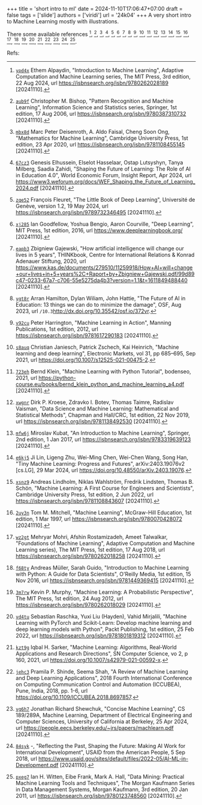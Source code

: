 +++
title = 'short intro to ml'
date = 2024-11-10T17:06:47+07:00
draft = false
tags = ['slide']
authors = ['viridi']
url = '24k04'
+++
A very short intro to Machine Learning mostly with illustrations.

<!--more-->

There some available references [^alpaydin_3_2014], [^bishop_1_2006], [^deisenroth_1_2020], [^elhussein_2024], [^fleuret_1_2024], [^goodfellow_1_2016], [^gajewski_2020], [^hamilton_2023], [^harrington_1_2012], [^janiesch_2021], [^klein_1_2021], [^kroese_1_2019], [^kubat_2_2017], [^lin_2024], [^lindholm_1_2022], [^mitchell_1_1997], [^mohri_1_2012], [^mueller_1_2016], [^murphy_1_2012], [^raschka_1_2022], [^sarker_2021], [^shinde_2018], [^shewchuk_1_2024], [^usaid_2018], [^witten_3_2011].

Refs:

[^alpaydin_3_2014]: [`ypd4x`](https://osf.io/ypd4x) Ethem Alpaydin, "Introduction to Machine Learning", Adaptive Computation and Machine Learning series, The MIT Press, 3rd edition, 22 Aug 2024, url https://isbnsearch.org/isbn/9780262028189 [20241110].
[^bishop_1_2006]: [`aub9f`](https://osf.io/aub9f) Christopher M. Bishop, "Pattern Recognition and Machine Learning", Information Science and Statistics series, Springer, 1st edition, 17 Aug 2006, url https://isbnsearch.org/isbn/9780387310732 [20241110].
[^deisenroth_1_2020]: [`mbx8d`](https://osf.io/mbx8d) Marc Peter Deisenroth, A. Aldo Faisal, Cheng Soon Ong, "Mathematics for Machine Learning", Cambridge University Press, 1st edition, 23 Apr 2020, url https://isbnsearch.org/isbn/9781108455145 [20241110].
[^elhussein_2024]: [`67cz3`](https://osf.io/67cz3) Genesis Elhussein, Elselot Hasselaar, Ostap Lutsyshyn, Tanya Milberg, Saadia Zahidi, "Shaping the Future of Learning: The Role of AI in Education 4.0", World Economic Forum, Insight Report, Apr 2024, url https://www3.weforum.org/docs/WEF_Shaping_the_Future_of_Learning_2024.pdf [20241110].
[^fleuret_1_2024]: [`zqe52`](https://osf.io/zqe52) François Fleuret, "The Little Book of Deep Learning", Université de Genève, version 1.2, 19 May 2024, url https://isbnsearch.org/isbn/9789732346495 [20241110].
[^gajewski_2020]: [`eapb3`](https://osf.io/eapb3/) Zbigniew Gajewski, "How artificial intelligence will change our lives in 5 years", THINKbook, Centre for International Relations & Konrad Adenauer Stiftung, 2020, url https://www.kas.de/documents/279510/11259918/How+AI+will+change+our+lives+in+5+years%2C+Raport+by+Zbigniew+Gajewski.pdf/99d89c47-0233-67a7-c706-55e5275da4b3?version=1.1&t=1611849488440 [20241110].
[^goodfellow_1_2016]: [`xj285`](https://osf.io/xj285) Ian Goodfellow, Yoshua Bengio, Aaron Courville, "Deep Learning", MIT Press, 1st edition, 2016, url https://www.deeplearningbook.org/ [20241110].
[^hamilton_2023]: [`ygt8r`](https://osf.io/ygt8r) Arran Hamilton, Dylan Wiliam, John Hattie, "The Future of AI in Education: 13 things we can do to minimize the damage", OSF, Aug 2023, url `/10.3`http://dx.doi.org/10.35542/osf.io/372vr.
[^harrington_1_2012]: [`v92cu`](https://osf.io/v92cu) Peter Harrington, "Machine Learning in Action", Manning Publications, 1st edition, 2012, url https://isbnsearch.org/isbn/9781617290183 [20241110].
[^janiesch_2021]: [`s8auq`](https://osf.io/s8auq) Christian Janiesch, Patrick Zschech, Kai Heinrich, "Machine learning and deep learning", Electronic Markets, vol 31, pp 685–695, Sep 2021, url https://doi.org/10.1007/s12525-021-00475-2.
[^klein_1_2021]: [`723eh`](https://osf.io/723eh) Bernd Klein, "Machine Learning with Python Tutorial", bodenseo, 2021, url https://python-course.eu/books/bernd_klein_python_and_machine_learning_a4.pdf [20241110].
[^kroese_1_2019]: [`xwgnr`](https://osf.io/xwgnr) Dirk P. Kroese, Zdravko I. Botev, Thomas Taimre, Radislav Vaisman, "Data Science and Machine Learning: Mathematical and Statistical Methods", Chapman and Hall/CRC, 1st edition, 22 Nov 2019, url https://isbnsearch.org/isbn/9781138492530 [20241110].
[^kubat_2_2017]: [`mfw6j`](https://osf.io/mfw6j) Miroslav Kubat, "An Introduction to Machine Learning", Springer, 2nd edition, 1 Jan 2017, url https://isbnsearch.org/isbn/9783319639123 [20241110].
[^lin_2024]: [`e6kj5`](https://osf.io/e6kj5) Ji Lin, Ligeng Zhu, Wei-Ming Chen, Wei-Chen Wang, Song Han, "Tiny Machine Learning: Progress and Futures", arXiv:2403.19076v2 [cs.LG], 29 Mar 2024, url https://doi.org/10.48550/arXiv.2403.19076.
[^lindholm_1_2022]: [`xsnz9`](https://osf.io/xsnz9) Andreas Lindholm, Niklas Wahlström, Fredrik Lindsten, Thomas B. Schön, "Machine Learning: A First Course for Engineers and Scientists", Cambridge University Press, 1st edition, 2 Jun 2022, url https://isbnsearch.org/isbn/9781108843607 [20241110].
[^mitchell_1_1997]: [`2uy3n`](https://osf.io/2uy3n) Tom M. Mitchell, "Machine Learning", McGraw-Hill Education, 1st edition, 1 Mar 1997, url https://isbnsearch.org/isbn/9780070428072 [20241110].
[^mohri_1_2012]: [`wz2gt`](https://osf.io/wz2gt) Mehryar Mohri, Afshin Rostamizadeh, Ameet Talwalkar, "Foundations of Machine Learning", Adaptive Computation and Machine Learning series), The MIT Press, 1st edition, 17 Aug 2018, url https://isbnsearch.org/isbn/9780262018258 [20241110].
[^mueller_1_2016]: [`f68ty`](https://osf.io/f68ty) Andreas Müller, Sarah Guido, "Introduction to Machine Learning with Python: A Guide for Data Scientists", O'Reilly Media, 1st edition, 15 Nov 2016, url https://isbnsearch.org/isbn/9781449369415 [20241110].
[^murphy_1_2012]: [`3m7rw`](https://osf.io/3m7rw) Kevin P. Murphy, "Machine Learning: A Probabilistic Perspective", The MIT Press, 1st edition, 24 Aug 2012, url https://isbnsearch.org/isbn/9780262018029 [20241110].
[^raschka_1_2022]: [`vd4tu`](https://osf.io/vd4tu) Sebastian Raschka, Yuxi Liu (Hayden), Vahid Mirjalili, "Machine Learning with PyTorch and Scikit-Learn: Develop machine learning and deep learning models with Python", Packt Publishing, 1st edition, 25 Feb 2022, url https://isbnsearch.org/isbn/9781801819312 [20241110].
[^sarker_2021]: [`kzt9g`](https://osf.io/kzt9g) Iqbal H. Sarker, "Machine Learning: Algorithms, Real‑World Applications and Research Directions", SN Computer Science, vo 2, p 160, 2021, url https://doi.org/10.1007/s42979-021-00592-x.
[^shinde_2018]: [`jehc3`](https://osf.io/jehc3) Pramila P. Shinde, Seema Shah, "A Review of Machine Learning and Deep Learning Applications", 2018 Fourth International Conference on Computing Communication Control and Automation (ICCUBEA), Pune, India, 2018, pp. 1-6, url https://doi.org/10.1109/ICCUBEA.2018.8697857.
[^shewchuk_1_2024]: [`vg6h7`](https://osf.io/vg6h7) Jonathan Richard Shewchuk, "Concise Machine Learning", CS 189/289A, Machine Learning, Department of Electrical Engineering and Computer Sciences, University of California at Berkeley, 25 Apr 2024, url https://people.eecs.berkeley.edu/~jrs/papers/machlearn.pdf [20241110].
[^usaid_2018]: [`84syk`](https://osf.io/84syk) -, "Reflecting the Past, Shaping the Future: Making AI Work for International Development", USAID from the American People, 5 Sep 2018, url https://www.usaid.gov/sites/default/files/2022-05/AI-ML-in-Development.pdf [20241110].
[^witten_3_2011]: [`pxeg7`](https://osf.io/pxeg7) Ian H. Witten, Eibe Frank, Mark A. Hall, "Data Mining: Practical Machine Learning Tools and Techniques", The Morgan Kaufmann Series in Data Management Systems, Morgan Kaufmann, 3rd edition, 20 Jan 2011, url https://isbnsearch.org/isbn/9780123748560 [20241110].
